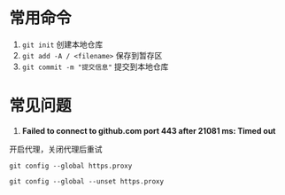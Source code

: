 # 常用命令

1.  `git init`  创建本地仓库
2. `git add -A / <filename>` 保存到暂存区
3. `git commit -m "提交信息"` 提交到本地仓库

# 常见问题
1.  **Failed to connect to github.com port 443 after 21081 ms: Timed out**

开启代理，关闭代理后重试

`git config --global https.proxy`

`git config --global --unset https.proxy`